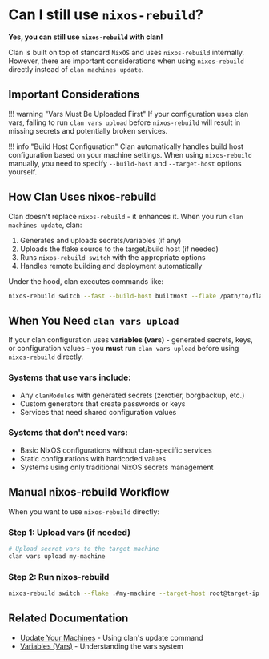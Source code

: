 # Can I still use `nixos-rebuild`?

**Yes, you can still use `nixos-rebuild` with clan!**

Clan is built on top of standard `NixOS` and uses `nixos-rebuild` internally.
However, there are important considerations when using `nixos-rebuild` directly instead of `clan machines update`.

## Important Considerations

!!! warning "Vars Must Be Uploaded First"
    If your configuration uses clan vars, failing to run `clan vars upload` before `nixos-rebuild` will result in missing secrets and potentially broken services.

!!! info "Build Host Configuration"
    Clan automatically handles build host configuration based on your machine settings.
    When using `nixos-rebuild` manually, you need to specify `--build-host` and `--target-host` options yourself.

## How Clan Uses nixos-rebuild

Clan doesn't replace `nixos-rebuild` - it enhances it. When you run `clan machines update`, clan:

1. Generates and uploads secrets/variables (if any)
2. Uploads the flake source to the target/build host (if needed)
3. Runs `nixos-rebuild switch` with the appropriate options
4. Handles remote building and deployment automatically

Under the hood, clan executes commands like:

```bash
nixos-rebuild switch --fast --build-host builtHost --flake /path/to/flake#machine-name
```

## When You Need `clan vars upload`

If your clan configuration uses **variables (vars)** - generated secrets, keys, or configuration values - you **must** run `clan vars upload` before using `nixos-rebuild` directly.

### Systems that use vars include:

- Any `clanModules` with generated secrets (zerotier, borgbackup, etc.)
- Custom generators that create passwords or keys
- Services that need shared configuration values

### Systems that don't need vars:

- Basic NixOS configurations without clan-specific services
- Static configurations with hardcoded values
- Systems using only traditional NixOS secrets management

## Manual nixos-rebuild Workflow

When you want to use `nixos-rebuild` directly:

### Step 1: Upload vars (if needed)

```bash
# Upload secret vars to the target machine
clan vars upload my-machine
```

### Step 2: Run nixos-rebuild

```bash
nixos-rebuild switch --flake .#my-machine --target-host root@target-ip --build-host local
```

## Related Documentation

- [Update Your Machines](/getting-started/update-machine.md) - Using clan's update command
- [Variables (Vars)](/guides/vars/vars-overview.md) - Understanding the vars system
